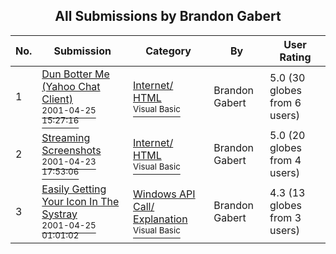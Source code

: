 ﻿<div align="center">

## All Submissions by Brandon Gabert

</div>

No.  | Submission | Category | By   | User Rating
---- | ---------- | -------- | ---- | -----------
1 | [Dun Botter Me \(Yahoo Chat Client\)<br /><sup>2001-04-25 15:27:16</sup>](https://github.com/Planet-Source-Code/brandon-gabert-dun-botter-me-yahoo-chat-client__1-22702) | [Internet/ HTML<br /><sup>Visual Basic</sup>](../ByCategory/internet-html__1-34.md) | Brandon Gabert | 5.0 (30 globes from 6 users)
2 | [Streaming Screenshots<br /><sup>2001-04-23 17:53:06</sup>](https://github.com/Planet-Source-Code/brandon-gabert-streaming-screenshots__1-22642) | [Internet/ HTML<br /><sup>Visual Basic</sup>](../ByCategory/internet-html__1-34.md) | Brandon Gabert | 5.0 (20 globes from 4 users)
3 | [Easily Getting Your Icon In The Systray<br /><sup>2001-04-25 01:01:02</sup>](https://github.com/Planet-Source-Code/brandon-gabert-easily-getting-your-icon-in-the-systray__1-22677) | [Windows API Call/ Explanation<br /><sup>Visual Basic</sup>](../ByCategory/windows-api-call-explanation__1-39.md) | Brandon Gabert | 4.3 (13 globes from 3 users)
